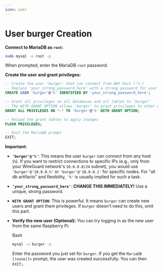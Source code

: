 ```yaml
---
icon: user
---
```


# User burger Creation

**Connect to MariaDB as `root`:**&#x20;

```bash
sudo mysql -u root -p
```

When prompted, enter the MariaDB `root` password.

**Create the user and grant privileges:**

```sql
-- Create the user 'burger' that can connect from ANY host ('%')
-- Replace 'your_strong_password_here' with a strong password for user 'burger'.
CREATE USER 'burger'@'%' IDENTIFIED BY 'your_strong_password_here';

-- Grant all privileges on all databases and all tables to 'burger'
-- The WITH GRANT OPTION allows 'burger' to grant privileges to other users.
GRANT ALL PRIVILEGES ON *.* TO 'burger'@'%' WITH GRANT OPTION;

-- Reload the grant tables to apply changes
FLUSH PRIVILEGES;

-- Exit the MariaDB prompt
EXIT;
```

**Important:**

* **`'burger'@'%'`**: This means the user `burger` can connect from _any_ host (`%`). If you want to restrict connections to specific IPs (e.g., only from your WireGuard network's `10.0.0.0/24` subnet), you would use `'burger'@'10.0.0.%'` or `'burger'@'10.0.0.1'` for specific nodes. For "all db artifacts" and flexibility, `'%'` is usually implied for such a task.
* **`'your_strong_password_here'`**: **CHANGE THIS IMMEDIATELY!** Use a unique, strong password.
* **`WITH GRANT OPTION`**: This is powerful. It means `burger` can create new users and grant them privileges. If `burger` doesn't need to do this, omit this part.
*   **Verify the new user (Optional):** You can try logging in as the new user from the same Raspberry Pi:

    Bash

    ```bash
    mysql -u burger -p
    ```

    Enter the password you just set for `burger`. If you get the `MariaDB [(none)]>` prompt, the user was created successfully. You can then `EXIT;`.
